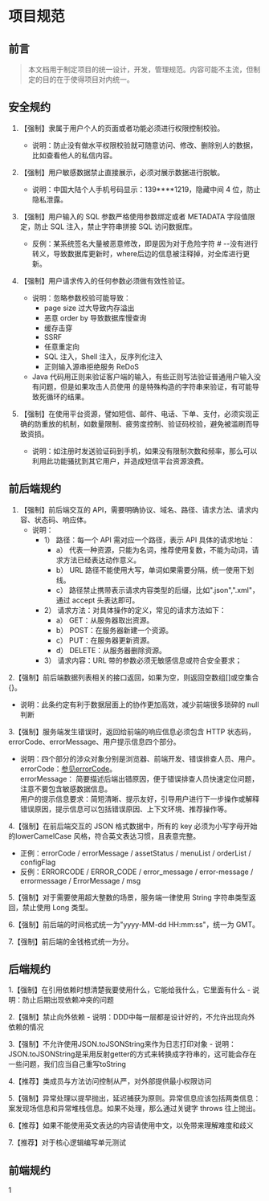 # 项目规范
## 前言 

> 本文档用于制定项目的统一设计，开发，管理规范。内容可能不主流，但制定的目的在于使得项目对内统一。

## 安全规约
1. 【强制】隶属于用户个人的页面或者功能必须进行权限控制校验。
    - 说明：防止没有做水平权限校验就可随意访问、修改、删除别人的数据，比如查看他人的私信内容。

2. 【强制】用户敏感数据禁止直接展示，必须对展示数据进行脱敏。
    - 说明：中国大陆个人手机号码显示：139****1219，隐藏中间 4 位，防止隐私泄露。
3. 【强制】用户输入的 SQL 参数严格使用参数绑定或者 METADATA 字段值限定，防止 SQL 注入，禁止字符串拼接 SQL 访问数据库。
    - 反例：某系统签名大量被恶意修改，即是因为对于危险字符 # --没有进行转义，导致数据库更新时，where后边的信息被注释掉，对全库进行更新。
4. 【强制】用户请求传入的任何参数必须做有效性验证。
    - 说明：忽略参数校验可能导致：
        + page size 过大导致内存溢出
        + 恶意 order by 导致数据库慢查询
        + 缓存击穿
        + SSRF
        + 任意重定向
        + SQL 注入，Shell 注入，反序列化注入
        + 正则输入源串拒绝服务 ReDoS
    - Java 代码用正则来验证客户端的输入，有些正则写法验证普通用户输入没有问题，但是如果攻击人员使用
    的是特殊构造的字符串来验证，有可能导致死循环的结果。

5. 【强制】在使用平台资源，譬如短信、邮件、电话、下单、支付，必须实现正确的防重放的机制，如数量限制、疲劳度控制、验证码校验，避免被滥刷而导致资损。
    - 说明：如注册时发送验证码到手机，如果没有限制次数和频率，那么可以利用此功能骚扰到其它用户，并造成短信平台资源浪费。


## 前后端规约
1. 【强制】前后端交互的 API，需要明确协议、域名、路径、请求方法、请求内容、状态码、响应体。
    - 说明：
        + 1） 路径：每一个 API 需对应一个路径，表示 API 具体的请求地址：
            * a） 代表一种资源，只能为名词，推荐使用复数，不能为动词，请求方法已经表达动作意义。
            * b） URL 路径不能使用大写，单词如果需要分隔，统一使用下划线。
            * c） 路径禁止携带表示请求内容类型的后缀，比如".json",".xml"，通过 accept 头表达即可。
        + 2） 请求方法：对具体操作的定义，常见的请求方法如下：
            * a） GET：从服务器取出资源。
            * b） POST：在服务器新建一个资源。
            * c） PUT：在服务器更新资源。
            * d） DELETE：从服务器删除资源。
        + 3） 请求内容：URL 带的参数必须无敏感信息或符合安全要求；

2.【强制】前后端数据列表相关的接口返回，如果为空，则返回空数组[]或空集合{}。
   - 说明：此条约定有利于数据层面上的协作更加高效，减少前端很多琐碎的 null 判断

3.【强制】服务端发生错误时，返回给前端的响应信息必须包含 HTTP 状态码，errorCode、errorMessage、用户提示信息四个部分。
   - 说明：四个部分的涉众对象分别是浏览器、前端开发、错误排查人员、用户。<br/>
    errorCode：[参见errorCode](/doc/errorCode.md)。<br/>
    errorMessage： 简要描述后端出错原因，便于错误排查人员快速定位问题，注意不要包含敏感数据信息。<br/>
    用户的提示信息要求：简短清晰、提示友好，引导用户进行下一步操作或解释错误原因，提示信息可以包括错误原因、上下文环境、推荐操作等。<br/>

4.【强制】在前后端交互的 JSON 格式数据中，所有的 key 必须为小写字母开始的lowerCamelCase 风格，符合英文表达习惯，且表意完整。
  - 正例：errorCode / errorMessage / assetStatus / menuList / orderList / configFlag
  - 反例：ERRORCODE / ERROR_CODE / error_message / error-message / errormessage / ErrorMessage / msg

5.【强制】对于需要使用超大整数的场景，服务端一律使用 String 字符串类型返回，禁止使用 Long 类型。

6.【强制】前后端的时间格式统一为"yyyy-MM-dd HH:mm:ss"，统一为 GMT。

7.【强制】前后端的金钱格式统一为分。

## 后端规约
1.【强制】在引用依赖时想清楚我要使用什么，它能给我什么，它里面有什么
    - 说明：防止后期出现依赖冲突的问题

2.【强制】禁止向外依赖
    - 说明：DDD中每一层都是设计好的，不允许出现向外依赖的情况

3.【强制】不允许使用JSON.toJSONString来作为日志打印对象
    - 说明：JSON.toJSONString是采用反射getter的方式来转换成字符串的，这可能会存在一些问题，我们应当自己重写toString

4.【推荐】类成员与方法访问控制从严，对外部提供最小权限访问

5.【强制】异常处理以提早抛出，延迟捕获为原则。异常信息应该包括两类信息：案发现场信息和异常堆栈信息。如果不处理，那么通过关键字 throws 往上抛出。

6.【推荐】如果不能使用英文表达的内容请使用中文，以免带来理解难度和歧义

7.【推荐】对于核心逻辑编写单元测试

## 前端规约
1